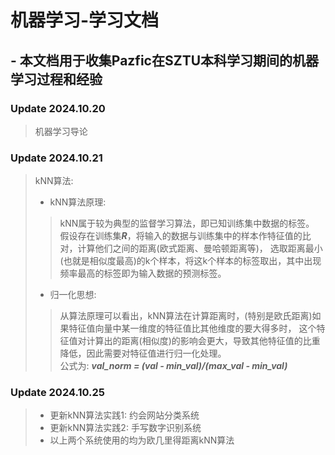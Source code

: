 # 机器学习-学习文档

## - 本文档用于收集Pazfic在SZTU本科学习期间的机器学习过程和经验

### Update 2024.10.20
> 机器学习导论

### Update 2024.10.21
> kNN算法:
> - kNN算法原理: 
> > kNN属于较为典型的监督学习算法，即已知训练集中数据的标签。
> > 假设存在训练集***R***，将输入的数据与训练集中的样本作特征值的比对，计算他们之间的距离(欧式距离、曼哈顿距离等)，
> > 选取距离最小(也就是相似度最高)的k个样本，将这k个样本的标签取出，其中出现频率最高的标签即为输入数据的预测标签。
> - 归一化思想:
> > 从算法原理可以看出，kNN算法在计算距离时，(特别是欧氏距离)如果特征值向量中某一维度的特征值比其他维度的要大得多时，
> > 这个特征值对计算出的距离(相似度)的影响会更大，导致其他特征值的比重降低，因此需要对特征值进行归一化处理。   
> > 公式为: ***val_norm = (val - min_val)/(max_val - min_val)***

### Update 2024.10.25
> - 更新kNN算法实践1: 约会网站分类系统
> - 更新kNN算法实践2: 手写数字识别系统
> - 以上两个系统使用的均为欧几里得距离kNN算法